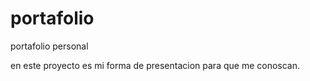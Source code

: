 # portafolio
portafolio personal  

en este proyecto es mi forma de presentacion para que me conoscan. 
